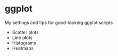 # ggplot
My settings and tips for good-looking ggplot scripts

- Scatter plots
- Line plots
- Histograms
- Heatmaps
